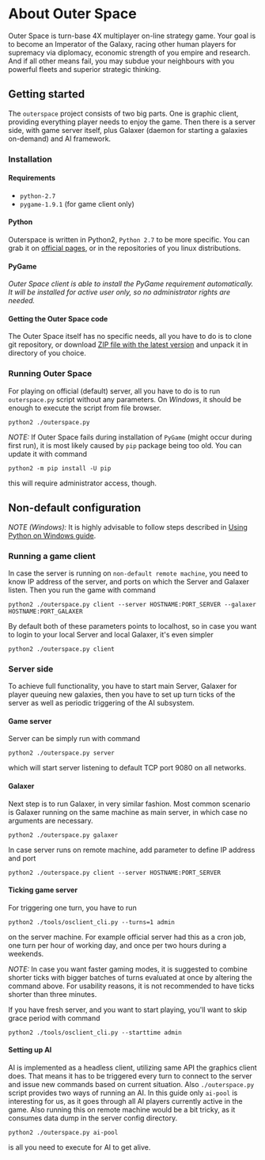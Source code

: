 # About Outer Space

Outer Space is turn-base 4X multiplayer on-line strategy game. Your goal is to become an Imperator of the Galaxy, racing other human players for supremacy via diplomacy, economic strength of you empire and research. And if all other means fail, you may subdue your neighbours with you powerful fleets and superior strategic thinking.

## Getting started
The ```outerspace``` project consists of two big parts. One is graphic client, providing everything player needs to enjoy the game. Then there is a server side, with game server itself, plus Galaxer (daemon for starting a galaxies on-demand) and AI framework.

### Installation
#### Requirements
* ```python-2.7```
* ```pygame-1.9.1``` (for game client only)

#### Python
Outerspace is written in Python2, ```Python 2.7``` to be more specific. You can grab it on [official pages](https://www.python.org/downloads/release/python-2713/), or in the repositories of you linux distributions. 

#### PyGame
*Outer Space client is able to install the PyGame requirement automatically. It will be installed  for active user only, so no administrator rights are needed.*

#### Getting the Outer Space code
The Outer Space itself has no specific needs, all you have to do is to clone git repository, or download [ZIP file with the latest version](https://github.com/dahaic/outerspace/archive/master.zip) and unpack it in directory of you choice.

### Running Outer Space

For playing on official (default) server, all you have to do is to run ```outerspace.py``` script without any parameters. On *Windows*, it should be enough to execute the script from file browser.

```
python2 ./outerspace.py
```

*NOTE:* If Outer Space fails during installation of ```PyGame``` (might occur during first run), it is most likely caused by ```pip``` package being too old. You can update it with command

```
python2 -m pip install -U pip
```
this will require administrator access, though.

## Non-default configuration

*NOTE (Windows):* It is highly advisable to follow steps described in [Using Python on Windows guide](https://docs.python.org/2.7/using/windows.html).

### Running a game client
In case the server is running on ```non-default remote machine```, you need to know IP address of the server, and ports on which the Server and Galaxer listen. Then you run the game with command

```
python2 ./outerspace.py client --server HOSTNAME:PORT_SERVER --galaxer HOSTNAME:PORT_GALAXER
```

By default both of these parameters points to localhost, so in case you want to login to your local Server and local Galaxer,
it's even simpler

```
python2 ./outerspace.py client
```

### Server side
To achieve full functionality, you have to start main Server, Galaxer for player queuing new galaxies, then you have to set up turn ticks of the server as well as periodic triggering of the AI subsystem.

#### Game server
Server can be simply run with command

```
python2 ./outerspace.py server
```
which will start server listening to default TCP port 9080 on all networks.


#### Galaxer
Next step is to run Galaxer, in very similar fashion. Most common scenario is Galaxer running on the same machine as main server, in which case no arguments are necessary.
```
python2 ./outerspace.py galaxer
```

In case server runs on remote machine, add parameter to define IP address and port
```
python2 ./outerspace.py client --server HOSTNAME:PORT_SERVER 
```

#### Ticking game server
For triggering one turn, you have to run
```
python2 ./tools/osclient_cli.py --turns=1 admin
```
on the server machine. For example official server had this as a cron job, one turn per hour of working day, and once per two hours during a weekends.

*NOTE:* In case you want faster gaming modes, it is suggested to combine shorter ticks with bigger batches of turns evaluated at once by altering the command above. For usability reasons, it is not recommended to have ticks shorter than three minutes.

If you have fresh server, and you want to start playing, you'll want to skip grace period with command
```
python2 ./tools/osclient_cli.py --starttime admin
```

#### Setting up AI
AI is implemented as a headless client, utilizing same API the graphics client does. That means it has to be triggered every turn to connect to the server and issue new commands based on current situation. Also ```./outerspace.py``` script provides two ways of running an AI. In this guide only ```ai-pool``` is interesting for us, as it goes through all AI players currently active in the game. Also running this on remote machine would be a bit tricky, as it consumes data dump in the server config directory.

```
python2 ./outerspace.py ai-pool
```

is all you need to execute for AI to get alive.


